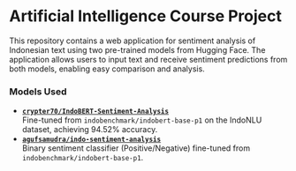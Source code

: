 # Artificial Intelligence Course Project
This repository contains a web application for sentiment analysis of Indonesian text using two pre-trained models from Hugging Face. The application allows users to input text and receive sentiment predictions from both models, enabling easy comparison and analysis.

### Models Used
- **[`crypter70/IndoBERT-Sentiment-Analysis`](https://huggingface.co/crypter70/IndoBERT-Sentiment-Analysis)**  
  Fine-tuned from `indobenchmark/indobert-base-p1` on the IndoNLU dataset, achieving 94.52% accuracy.
- **[`agufsamudra/indo-sentiment-analysis`](https://huggingface.co/agufsamudra/indo-sentiment-analysis)**  
  Binary sentiment classifier (Positive/Negative) fine-tuned from `indobenchmark/indobert-base-p1`.

